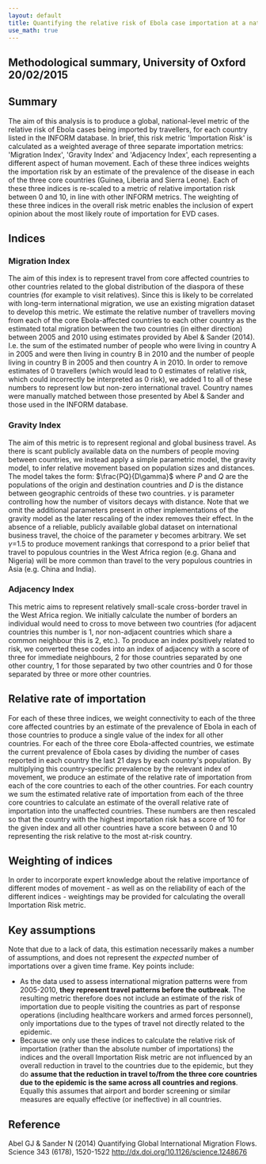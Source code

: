 ```yaml
---
layout: default
title: Quantifying the relative risk of Ebola case importation at a national level - version 2
use_math: true
---
```

## Methodological summary, University of Oxford 20/02/2015

## Summary

The aim of this analysis is to produce a global, national-level metric of the relative risk of Ebola cases being imported by travellers, for each country listed in the INFORM database. In brief, this risk metric 'Importation Risk' is calculated as a weighted average of three separate importation metrics: 'Migration Index', 'Gravity Index' and 'Adjacency Index', each representing a different aspect of human movement. Each of these three indices weights the importation risk by an estimate of the prevalence of the disease in each of the three core countries (Guinea, Liberia and Sierra Leone). Each of these three indices is re-scaled to a metric of relative importation risk between 0 and 10, in line with other INFORM metrics. The weighting of these three indices in the overall risk metric enables the inclusion of expert opinion about the most likely route of importation for EVD cases.

## Indices

### Migration Index

The aim of this index is to represent travel from core affected countries to other countries related to the global distribution of the diaspora of these countries (for example to visit relatives). Since this is likely to be correlated with long-term international migration, we use an existing migration dataset to develop this metric. 
We estimate the relative number of travellers moving from each of the core Ebola-affected countries to each other country as the estimated total migration between the two countries (in either direction) between 2005 and 2010 using estimates provided by Abel & Sander (2014). I.e. the sum of the estimated number of people who were living in country A in 2005 and were then living in country B in 2010 and the number of people living in country B in 2005 and then country A in 2010. In order to remove estimates of 0 travellers (which would lead to 0 estimates of relative risk, which could incorrectly be interpreted as 0 risk), we added 1 to all of these numbers to represent low but non-zero international travel. Country names were manually matched between those presented by Abel & Sander and those used in the INFORM database.

### Gravity Index

The aim of this metric is to represent regional and global business travel. As there is scant publicly available data on the numbers of people moving between countries, we instead apply a simple parametric model, the gravity model, to infer relative movement based on population sizes and distances.
The model takes the form: $\frac{PQ}{D\gamma}$ where $P$ and $Q$ are the populations of the origin and destination countries and $D$ is the distance between geographic centroids of these two countries. $\gamma$ is parameter controlling how the number of visitors decays with distance. Note that we omit the additional parameters present in other implementations of the gravity model as the later rescaling of the index removes their effect. In the absence of a reliable, publicly available global dataset on international business travel, the choice of the parameter $\gamma$ becomes arbitrary. We set $\gamma$=1.5 to produce movement rankings that correspond to a prior belief that travel to populous countries in the West Africa region (e.g. Ghana and Nigeria) will be more common than travel to the very populous countries in Asia (e.g. China and India).

### Adjacency Index

This metric aims to represent relatively small-scale cross-border travel in the West Africa region.
We initially calculate the number of borders an individual would need to cross to move between two countries (for adjacent countries this number is 1, nor non-adjacent countries which share a common neighbour this is 2, etc.). To produce an index positively related to risk, we converted these codes into an index of adjacency with a score of three for immediate neighbours, 2 for those countries separated by one other country, 1 for those separated by two other countries and 0 for those separated by three or more other countries. 

## Relative rate of importation

For each of these three indices, we weight connectivity to each of the three core affected countries by an estimate of the prevalence of Ebola in each of those countries to produce a single value of the index for all other countries.
For each of the three core Ebola-affected countries, we estimate the current prevalence of Ebola cases by dividing the number of cases reported in each country the last 21 days by each country's population. By multiplying this country-specific prevalence by the relevant index of movement, we produce an estimate of the relative rate of importation from each of the core countries to each of the other countries. For each country we sum the estimated relative rate of importation from each of the three core countries to calculate an estimate of the overall relative rate of importation into the unaffected countries. These numbers are then rescaled so that the country with the highest importation risk has a score of 10 for the given index and all other countries have a score between 0 and 10 representing the risk relative to the most at-risk country.

## Weighting of indices

In order to incorporate expert knowledge about the relative importance of different modes of movement - as well as on the reliability of each of the different indices - weightings may be provided for calculating the overall Importation Risk metric.

## Key assumptions

Note that due to a lack of data, this estimation necessarily makes a number of assumptions, and does not represent the _expected_ number of importations over a given time frame. Key points include:

* As the data used to assess international migration patterns were from 2005-2010, **they represent travel patterns before the outbreak**. The resulting metric therefore does not include an estimate of the risk of importation due to people visiting the countries as part of response operations (including healthcare workers and armed forces personnel), only importations due to the types of travel not directly related to the epidemic.
* Because we only use these indices to calculate the relative risk of importation (rather than the absolute number of importations) the indices and the overall Importation Risk metric are not influenced by an overall reduction in travel to the countries due to the epidemic, but they do **assume that the reduction in travel to/from the three core countries due to the epidemic is the same across all countries and regions**. Equally this assumes that airport and border screening or similar measures are equally effective (or ineffective) in all countries.

## Reference

Abel GJ & Sander N (2014) Quantifying Global International Migration Flows. Science 343 (6178), 1520-1522 http://dx.doi.org/10.1126/science.1248676
